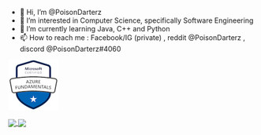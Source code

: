 - 👋 Hi, I’m @PoisonDarterz
- 👀 I’m interested in Computer Science, specifically Software Engineering
- 🌱 I’m currently learning Java, C++ and Python
- 📫 How to reach me : Facebook/IG (private) , reddit @PoisonDarterz , discord @PoisonDarterz#4060

<img src=microsoft-certified-azure-fundamentals.png></img>

<!---
![PoisonDarterz's GitHub stats](https://github-readme-stats.vercel.app/api?username=PoisonDarterz&show_icons=true&theme=merko)

![TopLangs](https://github-readme-stats.vercel.app/api/top-langs/?username=PoisonDarterz&layout=compact&langs_count=100&theme=merko)
--->

<a href="https://github.com/PoisonDarterz">
  <img align="center" src="https://github-readme-stats.vercel.app/api?username=PoisonDarterz&show_icons=true&theme=merko" />
</a>
<a href="https://github.com/PoisonDarterz">
  <img align="center" src="https://github-readme-stats.vercel.app/api/top-langs/?username=PoisonDarterz&layout=compact&langs_count=100&theme=merko" />
</a>

<!---
PoisonDarterz/PoisonDarterz is a ✨ special ✨ repository because its `README.md` (this file) appears on your GitHub profile.
You can click the Preview link to take a look at your changes.
--->

